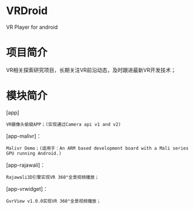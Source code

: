 ﻿# VRDroid
VR Player for android

# 项目简介

VR相关探索研究项目，长期关注VR前沿动态，及时跟进最新VR开发技术；

# 模块简介

[app]

    VR摄像头偷窥APP；(实现通过Camera api v1 and v2)

[app-malivr]：

    Malivr Demo；(适用于：An ARM based development board with a Mali series GPU running Android.)

[app-rajawali]：

    Rajawali3D引擎实现VR 360°全景视频播放；

[app-vrwidget]：

    GvrView v1.0.0实现VR 360°全景视频播放；